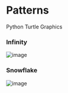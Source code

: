 # Patterns
Python Turtle Graphics

### Infinity
![image](https://user-images.githubusercontent.com/104410750/189470832-c7df3b93-c7ac-48b3-b4b2-945f8813788c.png)

### Snowflake
![image](https://user-images.githubusercontent.com/104410750/189471168-700efdff-5be6-46d5-b575-72b9ebffacc7.png)
